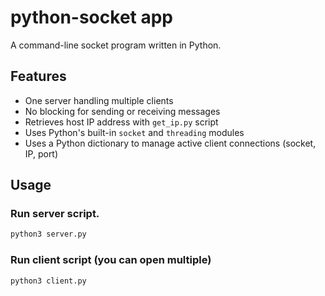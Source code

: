 # python-socket app
A command-line socket program written in Python.

## Features

- One server handling multiple clients
- No blocking for sending or receiving messages
- Retrieves host IP address with `get_ip.py` script
- Uses Python's built-in `socket` and `threading` modules
- Uses a Python dictionary to manage active client connections (socket, IP, port)

## Usage

### Run server script.

```bash
python3 server.py
```

### Run client script (you can open multiple)

```bash
python3 client.py
```